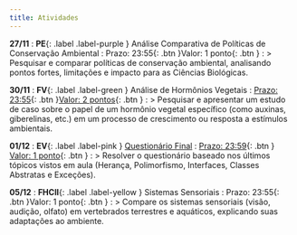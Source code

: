 ```yaml
---
title: Atividades
---
```


**27/11**
: **PE**{: .label .label-purple } Análise Comparativa de Políticas de Conservação Ambiental
  : <span class="fs-3">Prazo: 23:55{: .btn }</span><span class="fs-3">Valor: 1 ponto{: .btn }</span>
: > Pesquisar e comparar políticas de conservação ambiental, analisando pontos fortes, limitações e impacto para as Ciências Biológicas.

**30/11**
: **FV**{: .label .label-green } Análise de Hormônios Vegetais
  : <span class="fs-3">[Prazo: 23:55](){: .btn }</span><span class="fs-3">[Valor: 2 pontos](){: .btn }</span>
: > Pesquisar e apresentar um estudo de caso sobre o papel de um hormônio vegetal específico (como auxinas, giberelinas, etc.) em um processo de crescimento ou resposta a estímulos ambientais.

**01/12**
: **EV**{: .label .label-pink } [Questionário Final](https://presencial.muz.ifsuldeminas.edu.br/mod/quiz/view.php?id=398661)
  : <span class="fs-3">[Prazo: 23:59](https://presencial.muz.ifsuldeminas.edu.br/mod/quiz/view.php?id=398468){: .btn }</span> <span class="fs-3">[Valor: 1 ponto](https://presencial.muz.ifsuldeminas.edu.br/mod/quiz/view.php?id=398468){: .btn }</span>
: > Resolver o questionário baseado nos últimos tópicos vistos em aula (Herança, Polimorfismo, Interfaces, Classes Abstratas e Exceções).

**05/12**
: **FHCII**{: .label .label-yellow } Sistemas Sensoriais
  : <span class="fs-3">Prazo: 23:55{: .btn }</span><span class="fs-3">Valor: 1 ponto{: .btn }</span>
: > Compare os sistemas sensoriais (visão, audição, olfato) em vertebrados terrestres e aquáticos, explicando suas adaptações ao ambiente.
